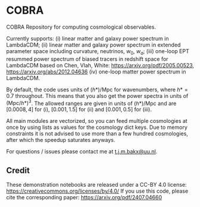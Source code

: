 # COBRA
COBRA Repository for computing cosmological observables.

Currently supports: (i) linear matter and galaxy power spectrum in LambdaCDM; (ii) linear matter and galaxy power spectrum in extended parameter space including curvature, neutrinos, $w_0$, $w_a$; (iii) one-loop EPT resummed power spectrum of biased tracers in redshift space for LambdaCDM based on Chen, Vlah, White: https://arxiv.org/pdf/2005.00523, https://arxiv.org/abs/2012.04636 (iv) one-loop matter power spectrum in LambdaCDM.

By default, the code uses units of $(h*)/\text{Mpc}$ for wavenumbers, where $h* = 0.7$ throughout. This means that you also get the power spectra in units of $(\text{Mpc}/h*)^3$. The allowed ranges are given in units of $(h*)/\text{Mpc}$ and are $[0.0008,4]$ for (i), $[0.001,1.5]$ for (ii) and $[0.001,0.5]$ for (iii).   

All main modules are vectorized, so you can feed multiple cosmologies at once by using lists as values for the cosmology dict keys. Due to memory constraints it is not advised to use more than a few hundred cosmologies, after which the speedup saturates anyways. 

For questions / issues please contact me at t.j.m.bakx@uu.nl.

## Credit

These demonstration notebooks are released under a CC-BY 4.0 license: https://creativecommons.org/licenses/by/4.0/
If you use this code, please cite the corresponding paper: https://arxiv.org/pdf/2407.04660
